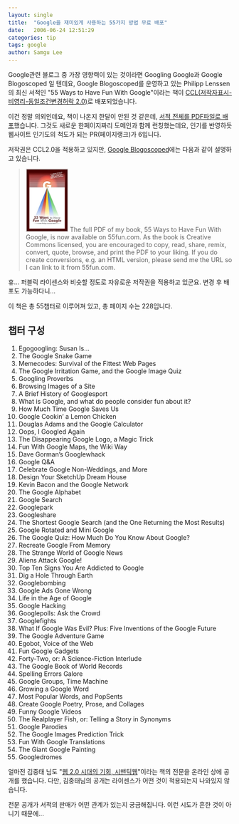 ```yaml
---
layout: single
title:  "Google을 재미있게 사용하는 55가지 방법 무료 배포"
date:   2006-06-24 12:51:29
categories: tip
tags: google
author: Samgu Lee
---
```

Google관련 블로그 중 가장 영향력이 있는 것이라면 Googling Google과 Google Blogoscoped 일 텐데요, Google Blogoscoped를 운영하고 있는 Philipp Lenssen의 최신 서적인 "55 Ways to Have Fun With Google"이라는 책이 [CCL(저작자표시-비영리-동일조건변경허락 2.0)](http://creativecommons.org/licenses/by-nc-sa/2.0/)로 배포되었습니다.

이건 정말 의외인데요, 책이 나온지 한달이 안된 것 같은데, [서적 전체를 PDF파일로 배포](http://www.55fun.com/)했습니다. 그것도 새로운 한페이지짜리 도메인과 함께 런칭했는데요, 인기를 반영하듯 웹사이트 인기도의 척도가 되는 PR(페이지랭크)가 6입니다.

저작권은 CCL2.0을 적용하고 있지만, [Google Blogoscoped](http://blog.outer-court.com/archive/2006-06-22-n39.html)에는 다음과 같이 설명하고 있습니다.

> ![55 Ways to Have Fun With Google](/assets/googlefun.jpg)
> The full PDF of my book, 55 Ways to Have Fun With Google, is now available on 55fun.com. As the book is Creative Commons licensed, you are encouraged to copy, read, share, remix, convert, quote, browse, and print the PDF to your liking. If you do create conversions, e.g. an HTML version, please send me the URL so I can link to it from 55fun.com.

휴... 퍼블릭 라이센스와 비슷할 정도로 자유로운 저작권을 적용하고 있군요. 변경 후 배포도 가능하다니...

이 책은 총 55챕터로 이루어져 있고, 총 페이지 수는 228입니다.

## 챕터 구성

1. Egogoogling: Susan Is...
2. The Google Snake Game
3. Memecodes: Survival of the Fittest Web Pages
4. The Google Irritation Game, and the Google Image Quiz
5. Googling Proverbs
6. Browsing Images of a Site
7. A Brief History of Googlesport
8. What is Google, and what do people consider fun about it?
9. How Much Time Google Saves Us
10. Google Cookin’ a Lemon Chicken
11. Douglas Adams and the Google Calculator
12. Oops, I Googled Again
13. The Disappearing Google Logo, a Magic Trick
13. Fun With Google Maps, the Wiki Way
14. Dave Gorman’s Googlewhack
15. Google Q&A
16. Celebrate Google Non-Weddings, and More
17. Design Your SketchUp Dream House
18. Kevin Bacon and the Google Network
19. The Google Alphabet
20. Google Search
21. Googlepark
22. Googleshare
23. The Shortest Google Search (and the One Returning the Most Results)
24. Google Rotated and Mini Google
25. The Google Quiz: How Much Do You Know About Google?
26. Recreate Google From Memory
27. The Strange World of Google News
28. Aliens Attack Google!
29. Top Ten Signs You Are Addicted to Google
30. Dig a Hole Through Earth
31. Googlebombing
32. Google Ads Gone Wrong
33. Life in the Age of Google
34. Google Hacking
35. Googlepolls: Ask the Crowd
36. Googlefights
37. What If Google Was Evil? Plus: Five Inventions of the Google Future
38. The Google Adventure Game
39. Egobot, Voice of the Web
40. Fun Google Gadgets
41. Forty-Two, or: A Science-Fiction Interlude
42. The Google Book of World Records
43. Spelling Errors Galore
44. Google Groups, Time Machine
45. Growing a Google Word
46. Most Popular Words, and PopSents
47. Create Google Poetry, Prose, and Collages
48. Funny Google Videos
49. The Realplayer Fish, or: Telling a Story in Synonyms
50. Google Parodies
51. The Google Images Prediction Trick
52. Fun With Google Translations
53. The Giant Google Painting
54. Googledromes

얼마전 김중태 님도 "[웹 2.0 시대의 기회, 시맨틱웹](http://www.dal.co.kr/chair/semanticweb/sw.html)"이라는 책의 전문을 온라인 상에 공개를 했습니다. 다만, 김중태님의 공개는 라이센스가 어떤 것이 적용되는지 나와있지 않습니다.

전문 공개가 서적의 판매가 어떤 관계가 있는지 궁금해집니다. 이런 시도가 흔한 것이 아니기 때문에...
